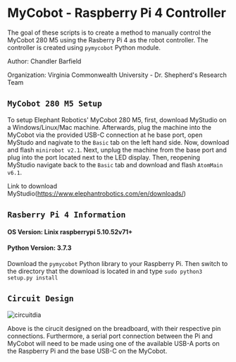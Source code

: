 # MyCobot - Raspberry Pi 4 Controller

The goal of these scripts is to create a method to manually control the MyCobot 280 M5 using the Rasberry Pi 4 as the robot controller. The controller is created using `pymycobot` Python module.

Author: Chandler Barfield

Organization: Virginia Commonwealth University - Dr. Shepherd's Research Team

## `MyCobot 280 M5 Setup`


To setup Elephant Robotics' MyCobot 280 M5, first, download MyStudio on a Windows/Linux/Mac machine. Afterwards, plug the machine into the MyCobot via the provided USB-C connection at he base port, open MyStudo and nagivate to the `Basic` tab on the left hand side. Now, download and flash `minirobot v2.1`. Next, unplug the machine from the base port and plug into the port located next to the LED display. Then, reopening MyStudio navigate back to the `Basic` tab and download and flash `AtomMain v6.1`.

Link to download MyStudio(https://www.elephantrobotics.com/en/downloads/)

## `Rasberry Pi 4 Information`
#### OS Version: Linix raspberrypi 5.10.52v71+

#### Python Version: 3.7.3

Download the `pymycobot` Python library to your Raspberry Pi. Then switch to the directory that the download is located in and type `sudo python3 setup.py install`

## `Circuit Design`

![circuitdia](https://user-images.githubusercontent.com/86315271/206774062-7a5913f9-0b00-45fc-b391-a0fd3c03b771.JPG)

Above is the cirucit designed on the breadboard, with their respective pin connections. Furthermore, a serial port connection between the Pi and MyCobot will need to be made using one of the available USB-A ports on the Raspberry Pi and the base USB-C on the MyCobot.
